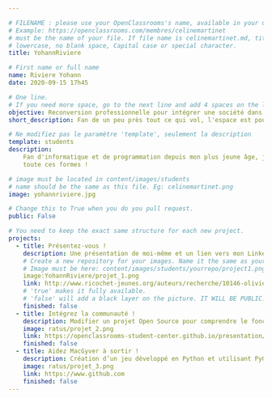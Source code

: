 ```yaml
---

# FILENAME : please use your OpenClassrooms's name, available in your url.
# Example: https://openclassrooms.com/membres/celinemartinet
# must be the name of your file. If file name is celinemartinet.md, title is celinemartinet.
# lowercase, no blank space, Capital case or special character.
title: YohannRiviere

# First name or full name
name: Riviere Yohann
date: 2020-09-15 17h45

# One line.
# If you need more space, go to the next line and add 4 spaces on the left, as in 'description'.
objective: Reconversion professionnelle pour intégrer une société dans l'aérospatial. 
short_description: Fan de un peu près tout ce qui vol, l'espace est pour moi un mystère qui demande a être exploré !

# Ne modifiez pas le paramètre 'template', seulement la description
template: students
description:
    Fan d'informatique et de programmation depuis mon plus jeune âge, j'adore tout ce qui touche à la programmation sous 
	toute ces formes !

# image must be located in content/images/students
# name should be the same as this file. Eg: celinemartinet.png
image: yohannriviere.jpg

# Change this to True when you do you pull request.
public: False

# You need to keep the exact same structure for each new project.
projects:
  - title: Présentez-vous !
    description: Une présentation de moi-même et un lien vers mon LinkedIn.
    # Create a new repository for your images. Name it the same as your nickname and profile picture.
    # Image must be here: content/images/students/yourrepo/project1.png
    image:YohannRiviere/projet_1.png
    link: http://www.ricochet-jeunes.org/auteurs/recherche/10146-olivier-vogel
    # 'true' makes it fully available.
    # 'false' will add a black layer on the picture. IT WILL BE PUBLIC!
    finished: false
  - title: Intégrez la communauté !
    description: Modifier un projet Open Source pour comprendre le fonctionnement de Git, de Github et des pull requests. 
    image: ratus/projet_2.png
    link: https://openclassrooms-student-center.github.io/presentation/students/ratus.html
    finished: false
  - title: Aidez MacGyver à sortir !
    description: Création d’un jeu développé en Python et utilisant PyGame.
    image: ratus/projet_3.png
    link: https://www.github.com
    finished: false
---
```


